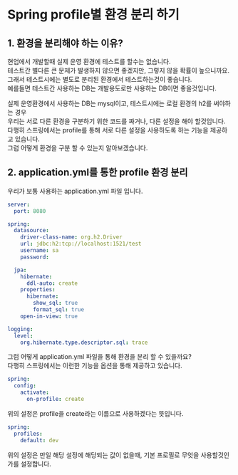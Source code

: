 # Spring profile별 환경 분리 하기

## 1. 환경을 분리해야 하는 이유?

현업에서 개발할때 실제 운영 환경에 테스트를 할수는 없습니다.  
테스트간 별다른 큰 문제가 발생하지 않으면 좋겠지만, 그렇지 않을 확률이 높으니까요.  
그래서 테스트시에는 별도로 분리된 환경에서 테스트하는것이 좋습니다.  
예를들면 테스트간 사용하는 DB는 개발용도로만 사용하는 DB이면 좋을것입니다.  

실제 운영환경에서 사용하는 DB는 mysql이고, 테스트시에는 로컬 환경의 h2를 써야하는 경우  
우리는 서로 다른 환경을 구분하기 위한 코드를 짜거나, 다른 설정을 해야 할것입니다.  
다행히 스프링에서는 profile를 통해 서로 다른 설정을 사용하도록 하는 기능을 제공하고 있습니다.  
그럼 어떻게 환경을 구분 할 수 있는지 알아보겠습니다.  

## 2. application.yml를 통한 profile 환경 분리

우리가 보통 사용하는 application.yml 파일 입니다.  

```yml
server:
  port: 8080

spring:
  datasource:
    driver-class-name: org.h2.Driver
    url: jdbc:h2:tcp://localhost:1521/test
    username: sa
    password:

  jpa:
    hibernate:
      ddl-auto: create
    properties:
      hibernate:
        show_sql: true
        format_sql: true
    open-in-view: true

logging:
  level:
    org.hibernate.type.descriptor.sql: trace
```

그럼 어떻게 application.yml 파일을 통해 환경을 분리 할 수 있을까요?  
다행히 스프링에서는 이런한 기능을 옵션을 통해 제공하고 있습니다.  

```yml
spring:
  config:
    activate:
      on-profile: create
```

위의 설정은 profile을 create라는 이름으로 사용하겠다는 뜻입니다.  

```yml
spring:
  profiles:
    default: dev
```

위의 설정은 만일 해당 설정에 해당되는 값이 없을때, 기본 프로필로 무엇을 사용할것인가를 설정합니다.  